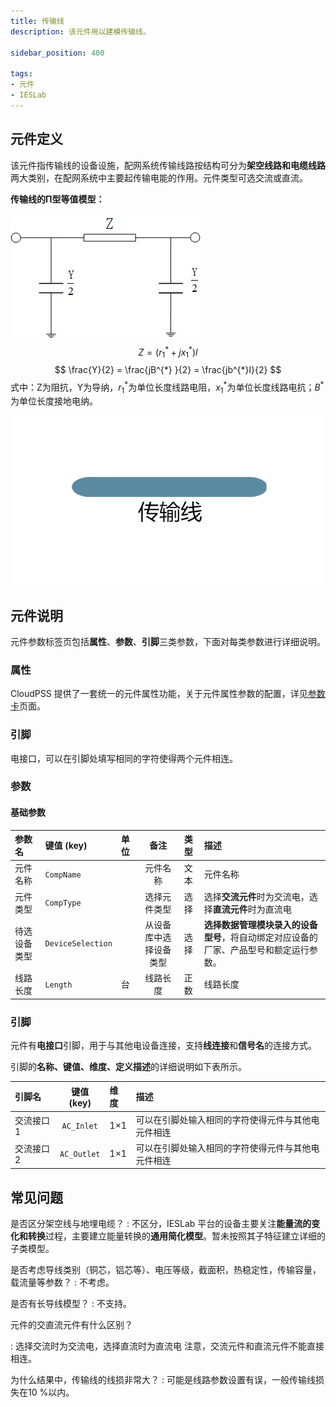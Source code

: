 ```yaml
---
title: 传输线
description: 该元件用以建模传输线。

sidebar_position: 400

tags: 
- 元件
- IESLab
---
```


## 元件定义

该元件指传输线的设备设施，配网系统传输线路按结构可分为**架空线路和电缆线路**两大类别，在配网系统中主要起传输电能的作用。元件类型可选交流或直流。

**传输线的Π型等值模型：**

![传输线 =x200](./IES-GD-2Line-1.png)
 $$
 Z = ({r_{1} }^{*} + j{x_{1} }^{*})l
 $$
$$
\frac{Y}{2} = \frac{jB^{*} }{2} = \frac{jb^{*}l}{2}
$$
 式中：Z为阻抗，Y为导纳，${r_{1} }^{*}$为单位长度线路电阻，${x_{1} }^{*}$为单位长度线路电抗；$B^*$为单位长度接地电纳。


![传输线 =x200](./IES-GD-2Line.png )

## 元件说明

元件参数标签页包括**属性**、**参数**、**引脚**三类参数，下面对每类参数进行详细说明。

### 属性

CloudPSS 提供了一套统一的元件属性功能，关于元件属性参数的配置，详见[参数卡](docs/documents/software/10-xstudio/20-simstudio/40-workbench/20-function-zone/30-design-tab/30-param-panel/index.md)页面。


### 引脚
电接口，可以在引脚处填写相同的字符使得两个元件相连。

### 参数

#### 基础参数

| 参数名 | 键值 (key) | 单位 | 备注 | 类型 | 描述 |
| :--- | :--- | :--- | :--: | :--- | :--- |
| 元件名称 | `CompName` |  | 元件名称 | 文本 | 元件名称 |
| 元件类型 | `CompType` |  | 选择元件类型 | 选择 | 选择**交流元件**时为交流电，选择**直流元件**时为直流电|
| 待选设备类型 | `DeviceSelection` |  | 从设备库中选择设备类型 | 选择 | **选择数据管理模块录入的设备型号**，将自动绑定对应设备的厂家、产品型号和额定运行参数。|
| 线路长度 | `Length` | 台 | 线路长度 | 正数 | 线路长度 |

### 引脚

元件有**电接口**引脚，用于与其他电设备连接，支持**线连接**和**信号名**的连接方式。

引脚的**名称、键值、维度、定义描述**的详细说明如下表所示。

| 引脚名 | 键值 (key)  | 维度 | 描述 |
| :--- | :--: | :--- | :--- |
| 交流接口1 | `AC_Inlet` | 1×1 | 可以在引脚处输入相同的字符使得元件与其他电元件相连|
| 交流接口2 | `AC_Outlet` | 1×1 | 可以在引脚处输入相同的字符使得元件与其他电元件相连|

## 常见问题

是否区分架空线与地埋电缆？
:   不区分，IESLab 平台的设备主要关注**能量流的变化和转换**过程，主要建立能量转换的**通用简化模型**。暂未按照其子特征建立详细的子类模型。

是否考虑导线类别（铜芯，铝芯等）、电压等级，截面积，热稳定性，传输容量，载流量等参数？
:   不考虑。

是否有长导线模型？
:   不支持。

元件的交直流元件有什么区别？

:   选择交流时为交流电，选择直流时为直流电
    注意，交流元件和直流元件不能直接相连。

为什么结果中，传输线的线损非常大？
:   可能是线路参数设置有误，一般传输线损失在10 %以内。
